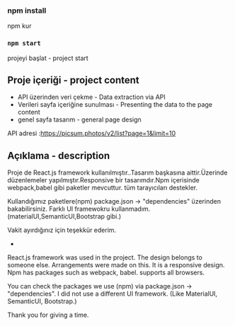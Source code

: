 
### npm install
npm kur 
### `npm start`
projeyi başlat - project start

## Proje içeriği  - project content

- API üzerinden veri çekme -  Data extraction via API
- Verileri sayfa içeriğine sunulması - Presenting the data to the page content
- genel sayfa tasarım - general page design

API adresi :https://picsum.photos/v2/list?page=1&limit=10

## Açıklama - description
Proje de React.js framework kullanılmıştır..Tasarım başkasına aittir.Üzerinde düzenlemeler yapılmıştır.Responsive bir tasarımdır.Npm içerisinde webpack,babel gibi paketler mevcuttur.
tüm tarayıcıları destekler.

Kullandığımız paketlere(npm) package.json -> "dependencies" üzerinden bakabilirsiniz.
Farklı UI framewokru kullanmadım.(materialUI,SemanticUI,Bootstrap gibi.)

Vakit ayırdığınız için teşekkür ederim.

-

React.js framework was used in the project. The design belongs to someone else. Arrangements were made on this. It is a responsive design. Npm has packages such as webpack, babel.
supports all browsers.

You can check the packages we use (npm) via package.json -> "dependencies".
I did not use a different UI framework. (Like MaterialUI, SemanticUI, Bootstrap.)

Thank you for giving a time.






